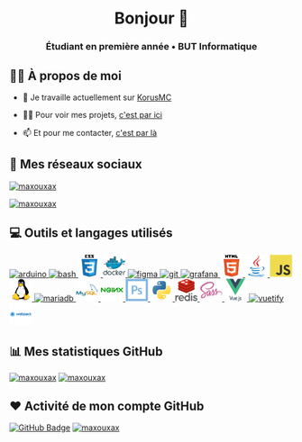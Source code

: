 <h1 align="center">Bonjour 👋</h1>
<h3 align="center">Étudiant en première année • BUT Informatique</h3>

## 🙋‍♂️ À propos de moi

- 🔭 Je travaille actuellement sur [KorusMC](https://github.com/KorusMC/)

- 👨‍💻 Pour voir mes projets, [c'est par ici](https://maxouxax.me/projects/)

- 📫 Et pour me contacter, [c'est par là](https://maxouxax.me/contact/)

## 💭 Mes réseaux sociaux
<p align="left">
<p align="left"> <a href="https://twitter.com/maxouxax" target="blank"><img src="https://img.shields.io/twitter/follow/maxouxax?logo=twitter&style=for-the-badge" alt="maxouxax" /></a></p>
<p align="left"> <a href="https://youtube.com/maxouxax" target="blank"><img src="https://img.shields.io/youtube/channel/subscribers/UC3xd0fBzqPN_UPtN0sTIWdQ?logo=youtube&style=for-the-badge" alt="maxouxax" /></a> </p>
</p>

## 💻 Outils et langages utilisés

<p align="left"> <a href="https://www.arduino.cc/" target="_blank"> <img src="https://cdn.worldvectorlogo.com/logos/arduino-1.svg" alt="arduino" width="40" height="40"/> </a> <a href="https://www.gnu.org/software/bash/" target="_blank"> <img src="https://www.vectorlogo.zone/logos/gnu_bash/gnu_bash-icon.svg" alt="bash" width="40" height="40"/> </a> <a href="https://www.w3schools.com/css/" target="_blank"> <img src="https://raw.githubusercontent.com/devicons/devicon/master/icons/css3/css3-original-wordmark.svg" alt="css3" width="40" height="40"/> </a> <a href="https://www.docker.com/" target="_blank"> <img src="https://raw.githubusercontent.com/devicons/devicon/master/icons/docker/docker-original-wordmark.svg" alt="docker" width="40" height="40"/> </a> <a href="https://www.figma.com/" target="_blank"> <img src="https://www.vectorlogo.zone/logos/figma/figma-icon.svg" alt="figma" width="40" height="40"/> </a> <a href="https://git-scm.com/" target="_blank"> <img src="https://www.vectorlogo.zone/logos/git-scm/git-scm-icon.svg" alt="git" width="40" height="40"/> </a> <a href="https://grafana.com" target="_blank"> <img src="https://www.vectorlogo.zone/logos/grafana/grafana-icon.svg" alt="grafana" width="40" height="40"/> </a> <a href="https://www.w3.org/html/" target="_blank"> <img src="https://raw.githubusercontent.com/devicons/devicon/master/icons/html5/html5-original-wordmark.svg" alt="html5" width="40" height="40"/> </a> <a href="https://www.java.com" target="_blank"> <img src="https://raw.githubusercontent.com/devicons/devicon/master/icons/java/java-original.svg" alt="java" width="40" height="40"/> </a> <a href="https://developer.mozilla.org/en-US/docs/Web/JavaScript" target="_blank"> <img src="https://raw.githubusercontent.com/devicons/devicon/master/icons/javascript/javascript-original.svg" alt="javascript" width="40" height="40"/> </a> <a href="https://www.linux.org/" target="_blank"> <img src="https://raw.githubusercontent.com/devicons/devicon/master/icons/linux/linux-original.svg" alt="linux" width="40" height="40"/> </a> <a href="https://mariadb.org/" target="_blank"> <img src="https://www.vectorlogo.zone/logos/mariadb/mariadb-icon.svg" alt="mariadb" width="40" height="40"/> </a> <a href="https://www.mysql.com/" target="_blank"> <img src="https://raw.githubusercontent.com/devicons/devicon/master/icons/mysql/mysql-original-wordmark.svg" alt="mysql" width="40" height="40"/> </a> <a href="https://www.nginx.com" target="_blank"> <img src="https://raw.githubusercontent.com/devicons/devicon/master/icons/nginx/nginx-original.svg" alt="nginx" width="40" height="40"/> </a> <a href="https://www.photoshop.com/en" target="_blank"> <img src="https://raw.githubusercontent.com/devicons/devicon/master/icons/photoshop/photoshop-line.svg" alt="photoshop" width="40" height="40"/> </a> <a href="https://www.python.org" target="_blank"> <img src="https://raw.githubusercontent.com/devicons/devicon/master/icons/python/python-original.svg" alt="python" width="40" height="40"/> </a> <a href="https://redis.io" target="_blank"> <img src="https://raw.githubusercontent.com/devicons/devicon/master/icons/redis/redis-original-wordmark.svg" alt="redis" width="40" height="40"/> </a> <a href="https://sass-lang.com" target="_blank"> <img src="https://raw.githubusercontent.com/devicons/devicon/master/icons/sass/sass-original.svg" alt="sass" width="40" height="40"/> </a> <a href="https://vuejs.org/" target="_blank"> <img src="https://raw.githubusercontent.com/devicons/devicon/master/icons/vuejs/vuejs-original-wordmark.svg" alt="vuejs" width="40" height="40"/> </a> <a href="https://vuetifyjs.com/en/" target="_blank"> <img src="https://bestofjs.org/logos/vuetify.svg" alt="vuetify" width="40" height="40"/> </a> <a href="https://webpack.js.org" target="_blank"> <img src="https://raw.githubusercontent.com/devicons/devicon/d00d0969292a6569d45b06d3f350f463a0107b0d/icons/webpack/webpack-original-wordmark.svg" alt="webpack" width="40" height="40"/> </a> </p>


## 📊 Mes statistiques GitHub

<a href="https://maxouxax.me/"><img src="https://github-readme-stats.vercel.app/api?username=maxouxax&show_icons=true&count_private=true&locale=fr&theme=react&hide_border=true&bg_color=0D1117" alt="maxouxax" /></a>
<a href="https://maxouxax.me/"><img src="https://github-readme-stats.vercel.app/api/top-langs?username=maxouxax&show_icons=true&count_private=true&locale=fr&layout=compact&theme=react&hide_border=true&bg_color=0D1117" alt="maxouxax" /></a>

## ❤ Activité de mon compte GitHub

<a href="https://github.com/MAXOUXAX?tab=followers"><img src="https://img.shields.io/github/followers/MAXOUXAX?label=Followers&style=for-the-badge" alt="GitHub Badge"></a>
<a href="https://maxouxax.me/"><img src="https://komarev.com/ghpvc/?username=maxouxax&label=Profile%20views&color=0e75b6&style=flat-square" alt="maxouxax" /></a>
